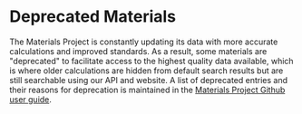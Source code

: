 # Deprecated Materials

The Materials Project is constantly updating its data with more accurate calculations and improved standards. As a result, some materials are "deprecated" to facilitate access to the highest quality data available, which is where older calculations are hidden from default search results but are still searchable using our API and website. A list of deprecated entries and their reasons for deprecation is maintained in the [Materials Project Github user guide](https://github.com/materialsproject/docs/blob/master/docs/user-guide/deprecations.md).
